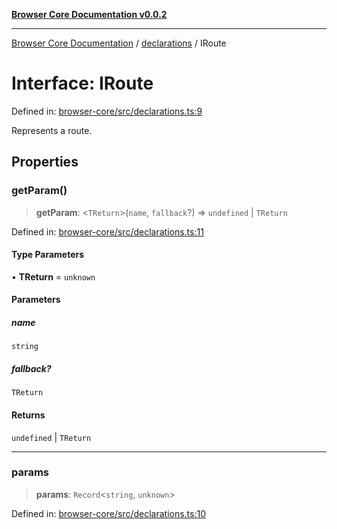 [**Browser Core Documentation v0.0.2**](../../README.md)

***

[Browser Core Documentation](../../modules.md) / [declarations](../README.md) / IRoute

# Interface: IRoute

Defined in: [browser-core/src/declarations.ts:9](https://github.com/stonemjs/browser-core/blob/408e82465a131a47c05457385f3cbf210ec88032/src/declarations.ts#L9)

Represents a route.

## Properties

### getParam()

> **getParam**: \<`TReturn`\>(`name`, `fallback`?) => `undefined` \| `TReturn`

Defined in: [browser-core/src/declarations.ts:11](https://github.com/stonemjs/browser-core/blob/408e82465a131a47c05457385f3cbf210ec88032/src/declarations.ts#L11)

#### Type Parameters

• **TReturn** = `unknown`

#### Parameters

##### name

`string`

##### fallback?

`TReturn`

#### Returns

`undefined` \| `TReturn`

***

### params

> **params**: `Record`\<`string`, `unknown`\>

Defined in: [browser-core/src/declarations.ts:10](https://github.com/stonemjs/browser-core/blob/408e82465a131a47c05457385f3cbf210ec88032/src/declarations.ts#L10)
